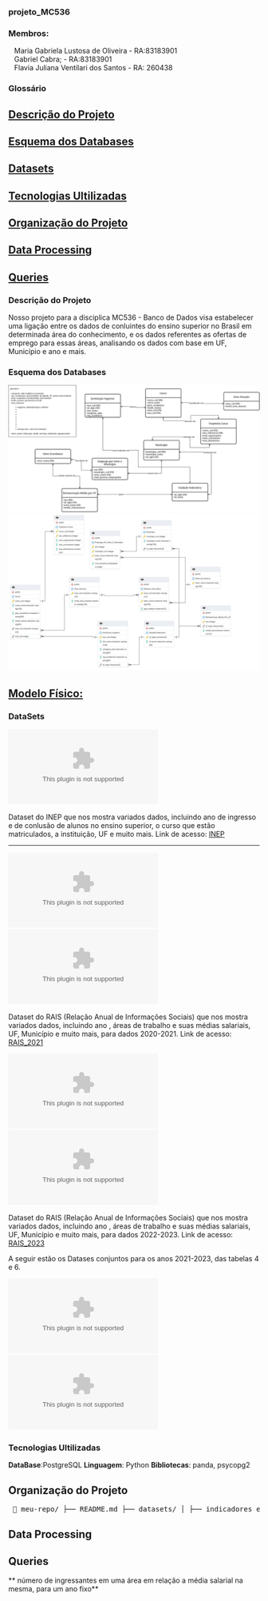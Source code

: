 ### projeto_MC536

### Membros:  
&nbsp;&nbsp;&nbsp;Maria Gabriela Lustosa de Oliveira - RA:83183901  
&nbsp;&nbsp;&nbsp;Gabriel Cabra; - RA:83183901  
&nbsp;&nbsp;&nbsp;Flavia Juliana Ventilari dos Santos - RA: 260438  


### Glossário

## [Descrição do Projeto](#descrica-do-projeto)
## [Esquema dos Databases](#esquema-dos-databases)
## [Datasets](#datasets)
## [Tecnologias Ultilizadas](#linguagens-ultilizadas)
## [Organização do Projeto](#Organização-do-projeto)
## [Data Processing](#data-processing)
## [Queries](#queries)


### Descrição do Projeto

Nosso projeto para a disciplica MC536 - Banco de Dados visa estabelecer uma ligação entre os dados de conluintes do ensino superior no Brasil em determinada área do conhecimento, e os dados referentes as ofertas de emprego para essas áreas, analisando os dados com base em UF, Município e ano e mais.

### Esquema dos Databases

![Preview do Modelo Conceitual](models/conceptual_model.png)
![Preview do Modelo Relacional](models/relational_model.png)
## [Modelo Físico:](models/physical_model.sql)

### DataSets

![Indicadores de Educação](datasets/indicadores_educacao.csv)

Dataset do INEP que nos mostra variados dados, incluindo ano de ingresso e de conlusão de alunos no ensino superior, o curso que estão matriculados, a instituição, UF e muito mais.
Link de acesso: [INEP](https://www.gov.br/inep/pt-br/areas-de-atuacao/pesquisas-estatisticas-e-indicadores/censo-da-educacao-superior/resultados)


--------------------------------------------------------------------------------------------------------------------------------------


![rais_tabela4_2021](datasets/rais_tabela4_2021.csv)
![rais_tabela6_2021](datasets/rais_tabela6_2021.csv)

Dataset do RAIS (Relação Anual de Informações Sociais) que nos mostra variados dados, incluindo ano , áreas de trabalho e suas médias salariais, UF, Município e muito mais, para dados 2020-2021.
Link de acesso: [RAIS_2021](https://www.gov.br/trabalho-e-emprego/pt-br/assuntos/estatisticas-trabalho/RAIS)


![rais_tabela4_2023](datasets/rais_tabela4_2023.csv)
![rais_tabela6_2023](datasets/rais_tabela6_2023.csv)

Dataset do RAIS (Relação Anual de Informações Sociais) que nos mostra variados dados, incluindo ano , áreas de trabalho e suas médias salariais, UF, Município e muito mais, para dados 2022-2023.
Link de acesso: [RAIS_2023](https://www.gov.br/trabalho-e-emprego/pt-br/assuntos/estatisticas-trabalho/RAIS)

A seguir estão os Datases conjuntos para os anos 2021-2023, das tabelas 4 e 6.

![rais_tabela4](datasets/rais_tabela4_joined.csv)
![rais_tabela6](datasets/rais_tabela4_joined.csv)




### Tecnologias Ultilizadas

**DataBase**:PostgreSQL 
**Linguagem**: Python
**Bibliotecas**: panda, psycopg2

## Organização do Projeto

<pre> 📁 meu-repo/ ├── README.md ├── datasets/ │ ├── indicadores_educacao.csv │ ├── rais_tabela4_2021.csv │ ├── rais_tabela4_2023.csv │ ├── rais_tabela4_joined.csv │ ├── rais_tabela6_2021.csv │ ├── rais_tabela6_2023.csv │ └── rais_tabela6_joined.csv ├── models/ │ ├── conpectual_models.png │ ├── physical_model.sql │ └── relational_model.png ├── preprocessed_dataset/ │ ├── RAIS_ano_base_2021_TABELA4.csv │ ├── RAIS_ano_base_2021_TABELA6.csv │ ├── RAIS_ano_base_2023_TABELA4.csv │ ├── RAIS_ano_base_2023_TABELA6.csv │ └── indicadores_trajetoria_educacao_superior_2019_2023.csv ├── projeto1/ │ └── arquivos/ │ ├── create_database.py │ ├── fill_database.py │ └── process_datasets.py ├── querries/ ├── main.py </pre>

## Data Processing


## Queries

** número de ingressantes em uma área em relação a média salarial na mesma, para um ano fixo**







